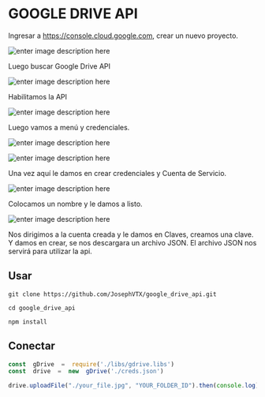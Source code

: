 # GOOGLE DRIVE API

Ingresar a https://console.cloud.google.com, crear un nuevo proyecto.

![enter image description here](https://lh3.googleusercontent.com/d/1eIetwdWEwH6Kql_eWnRFygUZjH_9X7qa)

Luego buscar Google Drive API

![enter image description here](https://lh3.googleusercontent.com/d/1nLj6S-EKAEE5PmfNLibUiBbLzdhaIjwn)

Habilitamos la API

![enter image description here](https://lh3.googleusercontent.com/d/1Vjdmpdg0oNj88ynDMYp91qKsjxt-yWWZ)

Luego vamos a menú y credenciales. 

![enter image description here](https://lh3.googleusercontent.com/d/1-fpQiOuEnOlw3UbFUDwYphH5nrzAfN1e)

![enter image description here](https://lh3.googleusercontent.com/d/1QhiUMM7tOHIxLxcPoHUdxDonUKnEzFzq)

Una vez aquí le damos en crear credenciales y Cuenta de Servicio.

![enter image description here](https://lh3.googleusercontent.com/d/1Qj3AZTL-otMmj8Vl48Ahq3v6ljPRVhCf)

Colocamos un nombre y le damos a listo.

![enter image description here](https://lh3.googleusercontent.com/d/1xCl1dLIO9XT4XjGHNMHFjePaVldF9nkS)

Nos dirigimos a la cuenta creada y le damos en Claves, creamos una clave. Y damos en crear, se nos descargara un archivo JSON. El archivo JSON nos servirá para utilizar la api.

## Usar
```
git clone https://github.com/JosephVTX/google_drive_api.git
```
```
cd google_drive_api
```
```
npm install
```

## Conectar

```js
const  gDrive  =  require('./libs/gdrive.libs')
const  drive  =  new  gDrive('./creds.json')

drive.uploadFile("./your_file.jpg", "YOUR_FOLDER_ID").then(console.log);
```
